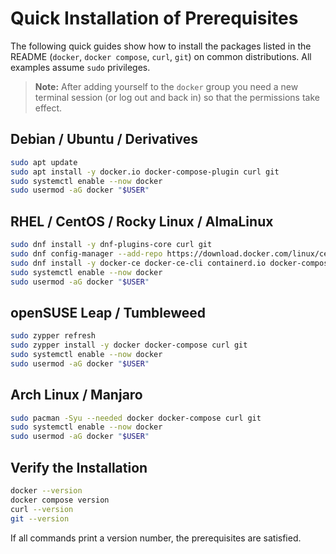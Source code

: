 # Quick Installation of Prerequisites

The following quick guides show how to install the packages listed in the README
(`docker`, `docker compose`, `curl`, `git`) on common distributions. All examples
assume `sudo` privileges.

> **Note:** After adding yourself to the `docker` group you need a new terminal
> session (or log out and back in) so that the permissions take effect.

## Debian / Ubuntu / Derivatives

```bash
sudo apt update
sudo apt install -y docker.io docker-compose-plugin curl git
sudo systemctl enable --now docker
sudo usermod -aG docker "$USER"
```

## RHEL / CentOS / Rocky Linux / AlmaLinux

```bash
sudo dnf install -y dnf-plugins-core curl git
sudo dnf config-manager --add-repo https://download.docker.com/linux/centos/docker-ce.repo
sudo dnf install -y docker-ce docker-ce-cli containerd.io docker-compose-plugin
sudo systemctl enable --now docker
sudo usermod -aG docker "$USER"
```

## openSUSE Leap / Tumbleweed

```bash
sudo zypper refresh
sudo zypper install -y docker docker-compose curl git
sudo systemctl enable --now docker
sudo usermod -aG docker "$USER"
```

## Arch Linux / Manjaro

```bash
sudo pacman -Syu --needed docker docker-compose curl git
sudo systemctl enable --now docker
sudo usermod -aG docker "$USER"
```

## Verify the Installation

```bash
docker --version
docker compose version
curl --version
git --version
```

If all commands print a version number, the prerequisites are satisfied.
